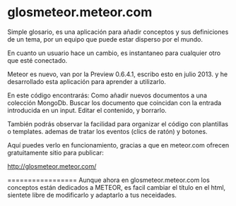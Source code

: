 glosmeteor.meteor.com
=================

Simple glosario, es una aplicación para añadir conceptos y sus definiciones 
de un tema, por un equipo que puede estar disperso por el mundo. 

En cuanto un usuario hace un cambio, es instantaneo para cualquier otro que esté conectado.

Meteor es nuevo, van por la  Preview 0.6.4.1, escribo esto en julio 2013.
y he desarrollado esta aplicación para aprender a utilizarlo.

En este código encontrarás:
Como añadir nuevos documentos a una colección MongoDb.
Buscar los documento que coincidan con la entrada introducida en un input.
Editar el contenido,
y borrarlo.

También podrás observar la facilidad para organizar el código con plantillas o templates.
ademas de tratar los eventos (clics de ratón) y botones.

Aquí puedes verlo en funcionamiento, gracias a que en meteor.com ofrecen gratuitamente
sitio para publicar:

<a href="http://glosmeteor.meteor.com/">http://glosmeteor.meteor.com/</a>


=================
Aunque ahora en glosmeteor.meteor.com los conceptos están dedicados a METEOR, 
es facil cambiar el título en el html, sientete libre de modificarlo 
y adaptarlo a tus neceidades.
